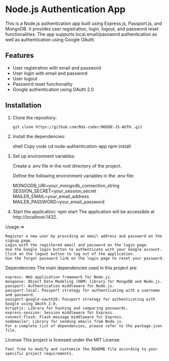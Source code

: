 # Node.js Authentication App

This is a Node.js authentication app built using Express.js, Passport.js, and MongoDB. It provides user registration, login, logout, and password reset functionalities. The app supports local email/password authentication as well as authentication using Google OAuth.

## Features

- User registration with email and password
- User login with email and password
- User logout
- Password reset functionality
- Google authentication using OAuth 2.0

## Installation

1. Clone the repository:

   ```shell
   git clone https://github.com/Rdx-coder/NOODE-JS-AUTH..git

2. Install the dependencies:

    shell
    Copy code
    cd node-authentication-app
    npm install

3. Set up environment variables:

    Create a .env file in the root directory of the project.

    Define the following environment variables in the .env file: 

    MONGODB_URI=your_mongodb_connection_string
    SESSION_SECRET=your_session_secret
    MAILER_EMAIL=your_email_address
    MAILER_PASSWORD=your_email_password

4. Start the application:
   npm start
   The application will be accessible at http://localhost:1432.

Usage:=>

    Register a new user by providing an email address and password on the
    signup page.
    Login with the registered email and password on the login page.
    Use the Google login button to authenticate with your Google account.
    Click on the logout button to log out of the application.
    Use the forgot password link on the login page to reset your password.

Dependencies
    The main dependencies used in this project are:

    express: Web application framework for Node.js.
    mongoose: Object Data Modeling (ODM) library for MongoDB and Node.js.
    passport: Authentication middleware for Node.js.
    passport-local: Passport strategy for authenticating with a username 
    and password.
    passport-google-oauth20: Passport strategy for authenticating with 
    Google using OAuth 2.0.
    bcryptjs: Library for hashing and comparing passwords.
    express-session: Session middleware for Express.
    connect-flash: Flash message middleware for Express.
    nodemailer: Library for sending emails from Node.js.
    For a complete list of dependencies, please refer to the package.json file.

License
    This project is licensed under the MIT License.
    
    Feel free to modify and customize the README file according to your 
    specific project requirements.

